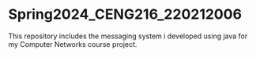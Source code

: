 # Spring2024_CENG216_220212006
This repository includes the messaging system i developed using java for my Computer Networks course project.
